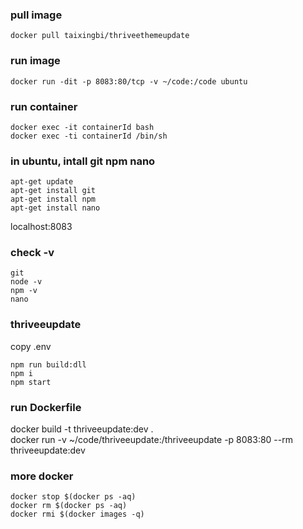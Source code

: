 
### pull image
```
docker pull taixingbi/thriveethemeupdate
```

### run image
```
docker run -dit -p 8083:80/tcp -v ~/code:/code ubuntu
```

### run container
```
docker exec -it containerId bash   
docker exec -ti containerId /bin/sh     

```

### in ubuntu, intall git npm nano 
```
apt-get update
apt-get install git  
apt-get install npm 
apt-get install nano
```

localhost:8083
### check -v
```
git 
node -v
npm -v
nano
```

### thriveeupdate
copy .env

```
npm run build:dll 
npm i
npm start
```


### run Dockerfile
docker build -t thriveeupdate:dev .   
docker run -v ~/code/thriveeupdate:/thriveeupdate -p 8083:80 --rm thriveeupdate:dev 


### more docker 
```
docker stop $(docker ps -aq)    
docker rm $(docker ps -aq)    
docker rmi $(docker images -q)   
```



